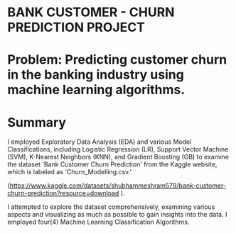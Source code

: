 # BANK CUSTOMER - CHURN PREDICTION PROJECT

# Problem: Predicting customer churn in the banking industry using machine learning algorithms.

# Summary 

I employed Exploratory Data Analysis (EDA) and various Model Classifications, including Logistic Regression (LR), Support Vector Machine (SVM),  K-Nearest Neighbors (KNN), and Gradient Boosting (GB) to examine the dataset 'Bank Customer Churn Prediction' from the Kaggle website, which is labeled as 'Churn_Modelling.csv.' 

(https://www.kaggle.com/datasets/shubhammeshram579/bank-customer-churn-prediction?resource=download ).

I attempted to explore the dataset comprehensively, examining various aspects and visualizing as much as possible to gain insights into the data. I employed four(4) Machine Learning Classification Algorithms.

